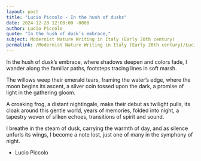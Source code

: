 ```yaml
---
layout: post
title: "Lucio Piccolo - In the hush of dusks"
date: 2024-12-28 12:00:00 -0000
author: Lucio Piccolo
quote: "In the hush of dusk’s embrace,"
subject: Modernist Nature Writing in Italy (Early 20th century)
permalink: /Modernist Nature Writing in Italy (Early 20th century)/Lucio Piccolo/Lucio Piccolo - In the hush of dusks
---
```


In the hush of dusk’s embrace,
where shadows deepen and colors fade,
I wander along the familiar paths,
footsteps tracing lines in soft marsh.

The willows weep their emerald tears,
framing the water’s edge,
where the moon begins its ascent,
a silver coin tossed upon the dark,
a promise of light in the gathering gloom.

A croaking frog, a distant nightingale,
make their debut as twilight pulls,
its cloak around this gentle world,
years of memories, folded into night,
a tapestry woven of silken echoes,
transitions of spirit and sound.

I breathe in the steam of dusk,
carrying the warmth of day,
and as silence unfurls its wings,
I become a note lost,
just one of many in the symphony of night.

- Lucio Piccolo
